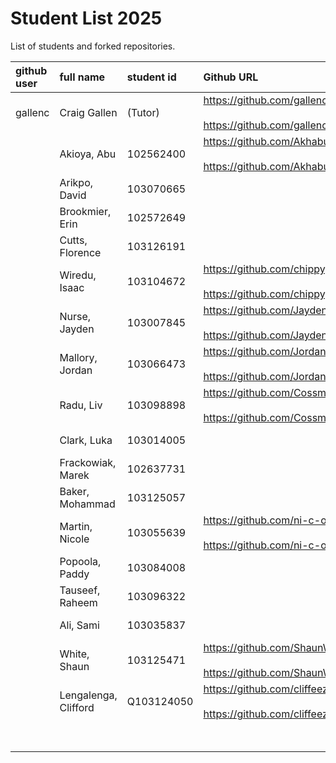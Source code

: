 # Student List 2025

List of students and forked repositories.

|github user       | full name                 | student id    | Github URL                                                                                                                                                      | progress |
|:-----------------|:--------------------------|:--------------|:----------------------------------------------------------------------------------------------------------------------------------------------------------------|:---------|
|  gallenc         | Craig Gallen              | (Tutor)       | https://github.com/gallenc/COM304_FOUNDATION_1 <BR><BR> https://github.com/gallenc/COM304_FOUNDATION_1/tree/main/myPracticeCourseWork/personal_learning_record  |          | 
|                  | Akioya, Abu               | 102562400     | https://github.com/Akhabue72/COM304_FOUNDATION_1 <BR><BR>  https://github.com/Akhabue72/COM304_FOUNDATION_1/myPracticeCourseWork/personal_learning_record                                                      |          | 
|                  | Arikpo, David             | 103070665     |                                                <BR><BR>                                                                                                         |          | 
|                  | Brookmier, Erin           | 102572649     |                                                <BR><BR>                                                                                                         |          | 
|                  | Cutts, Florence           | 103126191     |                                                <BR><BR>                                                                                                         |          | 
|                  | Wiredu, Isaac             | 103104672     |  https://github.com/chippygames/COM304_FOUNDATION_1 <BR><BR> https://github.com/chippygames/COM304_FOUNDATION_1/myPracticeCourseWork/personal_learning_record   |          | 
|                  | Nurse, Jayden             | 103007845     |  https://github.com/Jayden-software/COM304_FOUNDATION_1 <BR><BR> https://github.com/Jayden-software/COM304_FOUNDATION_1/myPracticeCourseWork/personal_learning_record   |          | 
|                  | Mallory, Jordan           | 103066473     |  https://github.com/JordanRayne/COM304_FOUNDATION_1 <BR><BR> https://github.com/JordanRayne/COM304_FOUNDATION_1/myPracticeCourseWork/personal_learning_record  |          | 
|                  | Radu, Liv                 | 103098898     |  https://github.com/Cossmyc/COM304_FOUNDATION_1 <BR><BR>     https://github.com/Cossmyc/COM304_FOUNDATION_1/myPracticeCourseWork/personal_learning_record       |          | 
|                  | Clark, Luka               | 103014005     |                                                <BR><BR>                                                                                                         |          | 
|                  | Frackowiak, Marek         | 102637731     |                                                <BR><BR>                                                                                                         |          | 
|                  | Baker, Mohammad           | 103125057     |                                                <BR><BR>                                                                                                         |          | 
|                  | Martin, Nicole            | 103055639     | https://github.com/ni-c-o-le/COM304_FOUNDATION_1  <BR><BR> https://github.com/ni-c-o-le/COM304_FOUNDATION_1/myPracticeCourseWork/personal_learning_record       |          | 
|                  | Popoola, Paddy            | 103084008     |                                                <BR><BR>                                                                                                         |          | 
|                  | Tauseef, Raheem           | 103096322     |                                                <BR><BR>                                                                                                         |          | 
|                  | Ali, Sami                 | 103035837     |                                                <BR><BR>                                                                                                         |          | 
|                  | White, Shaun              | 103125471     |  https://github.com/ShaunW23/COM304_FOUNDATION_1 <BR><BR>   https://github.com/ShaunW23/COM304_FOUNDATION_1/myPracticeCourseWork/personal_learning_record       |          | 
|                  | Lengalenga, Clifford      |  Q103124050   | https://github.com/cliffeezy/COM304_FOUNDATION_1 <BR><BR>   https://github.com/cliffeezy/COM304_FOUNDATION_1/myPracticeCourseWork/personal_learning_record      |          | 
|                  |                           |               |                                                <BR><BR>                                                                                                         |          | 


